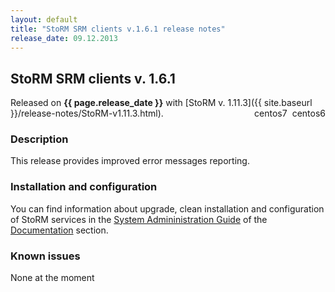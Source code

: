 ```yaml
---
layout: default
title: "StoRM SRM clients v.1.6.1 release notes"
release_date: 09.12.2013
---
```


## StoRM SRM clients v. 1.6.1

Released on **{{ page.release_date }}** with [StoRM v. 1.11.3]({{ site.baseurl }}/release-notes/StoRM-v1.11.3.html).
<span style="float: right; margin-left: 8px;" class="label label-success">centos6</span>
<span style="float: right; margin-left: 8px;" class="label label-info">centos7</span>

### Description

This release provides improved error messages reporting.

### Installation and configuration

You can find information about upgrade, clean installation and configuration of StoRM services in the [System Admininistration Guide][storm-sysadmin-guide] of the [Documentation][storm-documentation] section.

### Known issues

None at the moment

[storm-documentation]: {{site.baseurl}}/documentation.html
[storm-sysadmin-guide]: {{site.baseurl}}/documentation/sysadmin-guide/1.11.3
